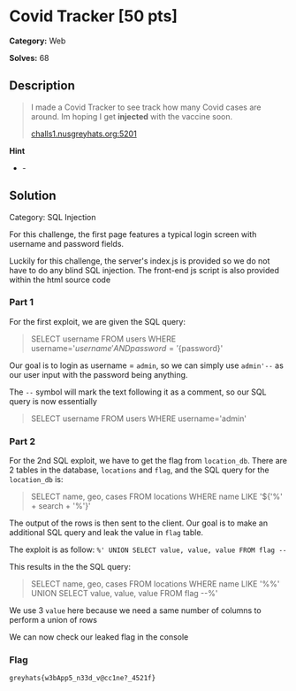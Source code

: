 # Covid Tracker [50 pts]

**Category:** Web

**Solves:** 68

## Description
>I made a Covid Tracker to see track how many Covid cases are around. Im hoping I get **injected** with the vaccine soon.
> 
> [challs1.nusgreyhats.org:5201](http://challs1.nusgreyhats.org:5201/)

**Hint**
* \-

## Solution
Category: SQL Injection

For this challenge, the first page features a typical login screen with username and password fields.

Luckily for this challenge, the server's index.js is provided so we do not have to do any blind SQL injection. The front-end js script is also provided within the html source code

### Part 1
For the first exploit, we are given the SQL query:
> SELECT username FROM users WHERE username='${username}' AND password='${password}'


Our goal is to login as username = `admin`, so we can simply use `admin'--` as our user input with the password being anything.

The `--` symbol will mark the text following it as a comment, so our SQL query is now essentially 

> SELECT username FROM users WHERE username='admin'


### Part 2
For the 2nd SQL exploit, we have to get the flag from `location_db`. There are 2 tables in the database, `locations` and `flag`, and the SQL query for the `location_db` is:
> SELECT name, geo, cases FROM locations WHERE name LIKE '${'%' + search + '%'}'

The output of the rows is then sent to the client. Our goal is to make an additional SQL query and leak the value in `flag` table.

The exploit is as follow: `%' UNION SELECT value, value, value FROM flag --`

This results in the the SQL query:
> SELECT name, geo, cases FROM locations WHERE name LIKE '%%' 
> UNION 
> SELECT value, value, value FROM flag --%'

We use 3 `value` here because we need a same number of columns to perform a union of rows

We can now check our leaked flag in the console

### Flag
`greyhats{w3bApp5_n33d_v@cc1ne?_4521f}`
